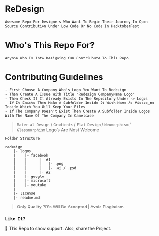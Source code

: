 # ReDesign
```
Awesome Repo For Designers Who Want To Begin Their Journey In Open Source Contribution Under Low Code Or No Code In HacktoberFest
```

# Who's This Repo For?
```
Anyone Who Is Into Designing Can Contriubute To This Repo
```


# Contributing Guidelines
```
- First Choose A Company Who's Logo You Want To Redesign
- Then Create A Issue With Title "Redesign CompanyName Logo"
- Then Check If It Already Exists In The Repository Under -> Logos
- If It Exists Then Make A Subfolder Inside It With Name As #issue_no Inside Which You Will Keep Your Files
- If The Company Doesn't Exist Then Create A Subfolder Inside Logos With The Name Of The Company In Camelcase
```
> `Material Design` / `Gradients` / `Flat Design` / `Neumorphism` / `Glassmorphism` Logo's Are Most Welcome 

```
Folder Structure

redesign
    |- logos
    |    |- facebook
    |    |      |- #1
    |    |      |   |- .png
    |    |      |   |- .ai / .psd
    |    |      |- #2
    |    |- google
    |    |- microsoft
    |    |- youtube
    |
    |- license
    |- readme.md
```
> Only Quality PR's Will Be Accepted | Avoid Plagiarism

### `Like It?`
🌟 This Repo to show support.
Also, share the Project.
